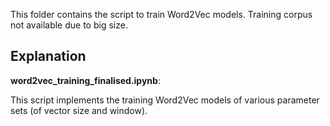 This folder contains the script to train Word2Vec models. Training corpus not available due to big size.

## Explanation
**word2vec_training_finalised.ipynb**:

This script implements the training Word2Vec models of various parameter sets (of vector size and window).
